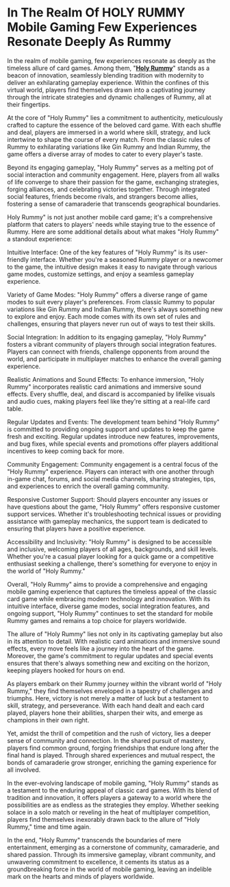 # In The Realm Of HOLY RUMMY Mobile Gaming Few Experiences Resonate Deeply As Rummy

In the realm of mobile gaming, few experiences resonate as deeply as the timeless allure of card games. Among them, "[**Holy Rummy**](https://holyrummy1.in/)" stands as a beacon of innovation, seamlessly blending tradition with modernity to deliver an exhilarating gameplay experience. Within the confines of this virtual world, players find themselves drawn into a captivating journey through the intricate strategies and dynamic challenges of Rummy, all at their fingertips.

At the core of "Holy Rummy" lies a commitment to authenticity, meticulously crafted to capture the essence of the beloved card game. With each shuffle and deal, players are immersed in a world where skill, strategy, and luck intertwine to shape the course of every match. From the classic rules of Rummy to exhilarating variations like Gin Rummy and Indian Rummy, the game offers a diverse array of modes to cater to every player's taste.

Beyond its engaging gameplay, "Holy Rummy" serves as a melting pot of social interaction and community engagement. Here, players from all walks of life converge to share their passion for the game, exchanging strategies, forging alliances, and celebrating victories together. Through integrated social features, friends become rivals, and strangers become allies, fostering a sense of camaraderie that transcends geographical boundaries.

Holy Rummy" is not just another mobile card game; it's a comprehensive platform that caters to players' needs while staying true to the essence of Rummy. Here are some additional details about what makes "Holy Rummy" a standout experience:

Intuitive Interface: One of the key features of "Holy Rummy" is its user-friendly interface. Whether you're a seasoned Rummy player or a newcomer to the game, the intuitive design makes it easy to navigate through various game modes, customize settings, and enjoy a seamless gameplay experience.

Variety of Game Modes: "Holy Rummy" offers a diverse range of game modes to suit every player's preferences. From classic Rummy to popular variations like Gin Rummy and Indian Rummy, there's always something new to explore and enjoy. Each mode comes with its own set of rules and challenges, ensuring that players never run out of ways to test their skills.

Social Integration: In addition to its engaging gameplay, "Holy Rummy" fosters a vibrant community of players through social integration features. Players can connect with friends, challenge opponents from around the world, and participate in multiplayer matches to enhance the overall gaming experience.

Realistic Animations and Sound Effects: To enhance immersion, "Holy Rummy" incorporates realistic card animations and immersive sound effects. Every shuffle, deal, and discard is accompanied by lifelike visuals and audio cues, making players feel like they're sitting at a real-life card table.

Regular Updates and Events: The development team behind "Holy Rummy" is committed to providing ongoing support and updates to keep the game fresh and exciting. Regular updates introduce new features, improvements, and bug fixes, while special events and promotions offer players additional incentives to keep coming back for more.

Community Engagement: Community engagement is a central focus of the "Holy Rummy" experience. Players can interact with one another through in-game chat, forums, and social media channels, sharing strategies, tips, and experiences to enrich the overall gaming community.

Responsive Customer Support: Should players encounter any issues or have questions about the game, "Holy Rummy" offers responsive customer support services. Whether it's troubleshooting technical issues or providing assistance with gameplay mechanics, the support team is dedicated to ensuring that players have a positive experience.

Accessibility and Inclusivity: "Holy Rummy" is designed to be accessible and inclusive, welcoming players of all ages, backgrounds, and skill levels. Whether you're a casual player looking for a quick game or a competitive enthusiast seeking a challenge, there's something for everyone to enjoy in the world of "Holy Rummy."

Overall, "Holy Rummy" aims to provide a comprehensive and engaging mobile gaming experience that captures the timeless appeal of the classic card game while embracing modern technology and innovation. With its intuitive interface, diverse game modes, social integration features, and ongoing support, "Holy Rummy" continues to set the standard for mobile Rummy games and remains a top choice for players worldwide.

The allure of "Holy Rummy" lies not only in its captivating gameplay but also in its attention to detail. With realistic card animations and immersive sound effects, every move feels like a journey into the heart of the game. Moreover, the game's commitment to regular updates and special events ensures that there's always something new and exciting on the horizon, keeping players hooked for hours on end.

As players embark on their Rummy journey within the vibrant world of "Holy Rummy," they find themselves enveloped in a tapestry of challenges and triumphs. Here, victory is not merely a matter of luck but a testament to skill, strategy, and perseverance. With each hand dealt and each card played, players hone their abilities, sharpen their wits, and emerge as champions in their own right.

Yet, amidst the thrill of competition and the rush of victory, lies a deeper sense of community and connection. In the shared pursuit of mastery, players find common ground, forging friendships that endure long after the final hand is played. Through shared experiences and mutual respect, the bonds of camaraderie grow stronger, enriching the gaming experience for all involved.

In the ever-evolving landscape of mobile gaming, "Holy Rummy" stands as a testament to the enduring appeal of classic card games. With its blend of tradition and innovation, it offers players a gateway to a world where the possibilities are as endless as the strategies they employ. Whether seeking solace in a solo match or reveling in the heat of multiplayer competition, players find themselves inexorably drawn back to the allure of "Holy Rummy," time and time again.

In the end, "Holy Rummy" transcends the boundaries of mere entertainment, emerging as a cornerstone of community, camaraderie, and shared passion. Through its immersive gameplay, vibrant community, and unwavering commitment to excellence, it cements its status as a groundbreaking force in the world of mobile gaming, leaving an indelible mark on the hearts and minds of players worldwide.
